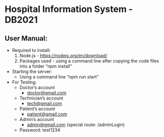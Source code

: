# Hospital Information System - DB2021

## User Manual:
* Required to install:
  1. Node.js - https://nodejs.org/en/download/
  2. Packages used - using a command line after copying the code files into a folder “npm install”
* Starting the server:
  + Using a command line “npm run start”
* For Testing:
  + Doctor’s account
    - doctor@gmail.com
  + Technician’s account
    - tech@gmail.com
  + Patient’s account
    - patient@gmail.com
  + Admin’s account
    - admin@gmail.com (special route: /adminLogin)
  + Password: test1234

